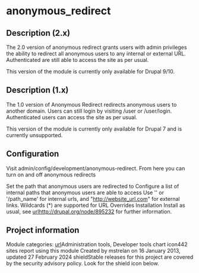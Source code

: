 # anonymous_redirect
## Description (2.x)
The 2.0 version of anonymous redirect grants users with admin privileges the ability to redirect all anonymous users to any internal or external URL. Authenticated are still able to access the site as per usual.

This version of the module is currently only available for Drupal 9/10.

## Description (1.x)
The 1.0 version of Anonymous Redirect redirects anonymous users to another domain. Users can still login by visiting /user or /user/login. Authenticated users can access the site as per usual.

This version of the module is currently only available for Drupal 7 and is currently unsupported.

## Configuration
Visit admin/config/development/anonymous-redirect. From here you can turn on and off anonymous redirects

Set the path that anonymous users are redirected to
Configure a list of internal paths that anonymous users are able to access
Use '' or '/path_name' for internal urls, and "http://website_url.com" for external links.
Wildcards (*) are supported for URL Overrides
Installation
Install as usual, see [url](http://drupal.org/node/895232)http://drupal.org/node/895232 for further information.

## Project information
Module categories: [url](https://www.drupal.org/project/project_module?f%5B2%5D=im_vid_3%3A53)Administration tools, Developer tools
chart icon442 sites report using this module
Created by mstrelan on 16 January 2013, updated 27 February 2024
shieldStable releases for this project are covered by the security advisory policy.
Look for the shield icon below.
